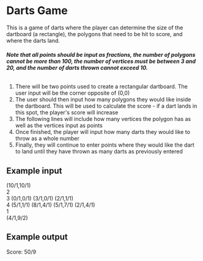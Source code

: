 # Darts Game
This is a game of darts where the player can determine the size of the dartboard (a rectangle), the polygons that need to be hit to score, and where the darts land.

###### ***Note that all points should be input as fractions, the number of polygons cannot be more than 100, the number of vertices must be between 3 and 20, and the number of darts thrown cannot exceed 10.***
1. There will be two points used to create a rectangular dartboard. The user input will be the corner opposite of (0,0)
2. The user should then input how many polygons they would like inside the dartboard. This will be used to calculate the score - if a dart lands in this spot, the player's
score will increase
3. The following lines will include how many vertices the polygon has as well as the vertices input as points
4. Once finished, the player will input how many darts they would like to throw as a whole number
5. Finally, they will continue to enter points where they would like the dart to land until they have thrown as many darts as previously entered

## Example input

(10/1,10/1)<br />
2<br />
3 (0/1,0/1) (3/1,0/1) (2/1,1/1)<br />
4 (5/1,1/1) (8/1,4/1) (5/1,7/1) (2/1,4/1)<br />
1<br />
(4/1,9/2)<br />

## Example output

Score: 50/9
